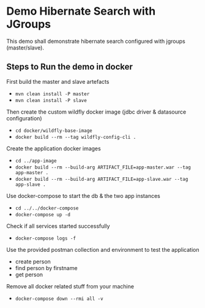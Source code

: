 # Demo Hibernate Search with JGroups

This demo shall demonstrate hibernate search configured with jgroups (master/slave).

## Steps to Run the demo in docker

First build the master and slave artefacts
* ```mvn clean install -P master```
* ```mvn clean install -P slave```

Then create the custom wildfly docker image (jdbc driver & datasource configuration)
* ```cd docker/wildfly-base-image```
* ```docker build --rm --tag wildfly-config-cli .```

Create the application docker images
* ```cd ../app-image```
* ```docker build --rm --build-arg ARTIFACT_FILE=app-master.war --tag app-master .```
* ```docker build --rm --build-arg ARTIFACT_FILE=app-slave.war --tag app-slave .```

Use docker-compose to start the db & the two app instances
* ```cd ../../docker-compose```
* ```docker-compose up -d ```

Check if all services started successfully
* ```docker-compose logs -f```

Use the provided postman collection and environment to test the application
* create person
* find person by firstname
* get person

Remove all docker related stuff from your machine
* ```docker-compose down --rmi all -v```
